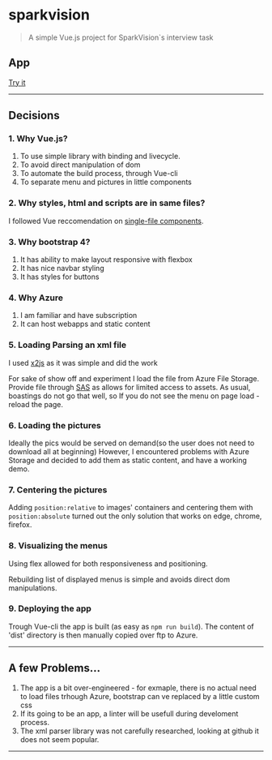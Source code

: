 # sparkvision

> A simple Vue.js project for SparkVision`s interview task

## App
[Try it](http://sparkvision.azurewebsites.net/)

----

## Decisions
### 1. Why Vue.js?
1. To use simple library with binding and livecycle.
2. To avoid direct manipulation of dom
3. To automate the build process, through Vue-cli
4. To separate menu and pictures in little components

### 2. Why styles, html and scripts are in same files?
I followed Vue reccomendation on [single-file components](https://vuejs.org/v2/guide/single-file-components.html).

### 3. Why bootstrap 4?
1. It has ability to make layout responsive with flexbox
2. It has nice navbar styling
2. It has styles for buttons

### 4. Why Azure
1. I am familiar and have subscription
2. It can host webapps and static content

### 5. Loading Parsing an xml file
I used [x2js](https://badge.fury.io/js/x2js) as it was simple and did the work

For sake of show off and experiment I load the file from Azure File Storage.
Provide file through [SAS](https://docs.microsoft.com/en-us/azure/storage/common/storage-dotnet-shared-access-signature-part-1) as allows for limited access to assets.
As usual, boastings do not go that well, so If you do not see the menu on page load - reload the page.
### 6. Loading the pictures

Ideally the pics would be served on demand(so the user does not need to download all at beginning)
However, I encountered problems with Azure Storage and decided to add them as static content, and have a working demo.

### 7. Centering the pictures

 Adding `position:relative` to images' containers and centering them with  `position:absolute`
 turned out the only solution that works on edge, chrome, firefox.

### 8. Visualizing the menus

Using flex allowed for both responsiveness and positioning.

Rebuilding list of displayed menus is simple and avoids direct dom manipulations.

### 9. Deploying the app

Trough Vue-cli the app is built (as easy as `npm run build`).
The content of 'dist' directory is then manually copied over ftp to Azure.

----

## A few Problems...

1. The app is a bit over-engineered - for exmaple, there is no actual need to load files trhough Azure, bootstrap can ve replaced by a little custom css
2. If its going to be an app, a linter will be usefull during develoment process.
3. The xml parser library was not carefully researched, looking at github it does not seem popular.

----
